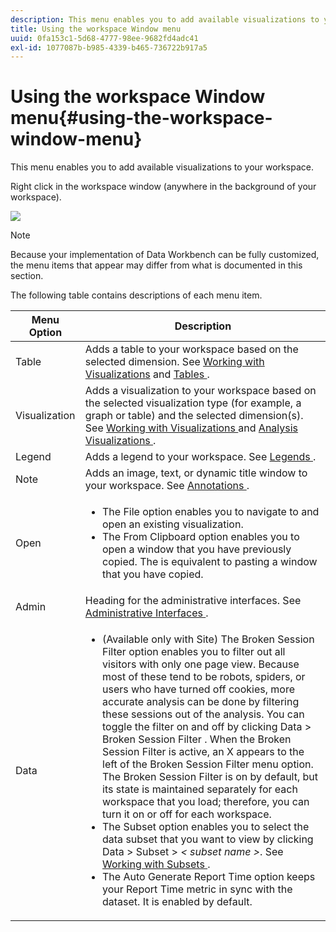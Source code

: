 ```yaml
---
description: This menu enables you to add available visualizations to your workspace.
title: Using the workspace Window menu
uuid: 0fa153c1-5d68-4777-98ee-9682fd4adc41
exl-id: 1077087b-b985-4339-b465-736722b917a5
---
```

# Using the workspace Window menu{#using-the-workspace-window-menu}

This menu enables you to add available visualizations to your workspace.

Right click in the workspace window (anywhere in the background of your workspace).

![](assets/mnu_workspace.png)

>[!NOTE]
>
>Because your implementation of Data Workbench can be fully customized, the menu items that appear may differ from what is documented in this section.

The following table contains descriptions of each menu item.

<table id="table_00C0D3E6098E473E8D3B66F48FB635B3"> 
 <thead> 
  <tr> 
   <th colname="col1" class="entry"> Menu Option </th> 
   <th colname="col2" class="entry"> Description </th> 
  </tr> 
 </thead>
 <tbody> 
  <tr> 
   <td colname="col1"> Table </td> 
   <td colname="col2"> Adds a table to your workspace based on the selected dimension. See <a href="../../../home/c-get-started/c-vis/c-vis.md#concept-f6c7728d5aaa4304bbf2e4dfaed48739"> Working with Visualizations</a> and <a href="../../../home/c-get-started/c-analysis-vis/c-tables/c-tables.md#concept-c632cb8ad9724f90ac5c294d52ae667f"> Tables </a>. </td> 
  </tr> 
  <tr> 
   <td colname="col1"> Visualization </td> 
   <td colname="col2"> Adds a visualization to your workspace based on the selected visualization type (for example, a graph or table) and the selected dimension(s). See <a href="../../../home/c-get-started/c-vis/c-vis.md#concept-f6c7728d5aaa4304bbf2e4dfaed48739"> Working with Visualizations </a> and <a href="../../../home/c-get-started/c-analysis-vis/c-analysis-vis.md#concept-cb5b9716d3404b2b888a55b3efec1fa5"> Analysis Visualizations </a>. </td> 
  </tr> 
  <tr> 
   <td colname="col1"> Legend </td> 
   <td colname="col2"> Adds a legend to your workspace. See <a href="../../../home/c-get-started/c-analysis-vis/c-legends/c-legends.md#concept-ba7a886967314ee5aa358f5949665494"> Legends </a>. </td> 
  </tr> 
  <tr> 
   <td colname="col1"> Note </td> 
   <td colname="col2"> Adds an image, text, or dynamic title window to your workspace. See <a href="../../../home/c-get-started/c-analysis-vis/c-annots/c-annots.md#concept-ab80edcbc4204dd78c73630511f75ab0"> Annotations </a>. </td> 
  </tr> 
  <tr> 
   <td colname="col1"> Open </td> 
   <td colname="col2"> <p> 
     <ul id="ul_173273B72EE24A52927B59E63F0BF19B"> 
      <li id="li_1EF395A0425047A9981891A0D9D29F07">The <span class="wintitle"> File </span> option enables you to navigate to and open an existing visualization. </li> 
      <li id="li_E02E8929B8E247B0A46F6D708C51B1E2">The <span class="wintitle"> From Clipboard </span> option enables you to open a window that you have previously copied. The is equivalent to pasting a window that you have copied. </li> 
     </ul> </p> </td> 
  </tr> 
  <tr> 
   <td colname="col1"> Admin </td> 
   <td colname="col2"> Heading for the administrative interfaces. See <a href="../../../home/c-get-started/c-admin-intrf/c-admin-intrf.md#concept-855c1a91e1a948969fab592adca15f74"> Administrative Interfaces </a>. </td> 
  </tr> 
  <tr> 
   <td colname="col1"> Data </td> 
   <td colname="col2"> <p> 
     <ul id="ul_CFAC2CBB10464079A78A9127C25482FF"> 
      <li id="li_78C64D2602674C2D85509422FF055D5C">(Available only with Site) The <span class="wintitle"> Broken Session Filter </span> option enables you to filter out all visitors with only one page view. Because most of these tend to be robots, spiders, or users who have turned off cookies, more accurate analysis can be done by filtering these sessions out of the analysis. You can toggle the filter on and off by clicking <span class="uicontrol"> Data </span> &gt; <span class="uicontrol"> Broken Session Filter </span>. When the <span class="wintitle"> Broken Session Filter </span> is active, an X appears to the left of the <span class="wintitle"> Broken Session Filter </span> menu option. The <span class="wintitle"> Broken Session Filter </span> is on by default, but its state is maintained separately for each workspace that you load; therefore, you can turn it on or off for each workspace. </li> 
      <li id="li_DB69A4EAD6964CCEAE59E1B2E9CED394">The <span class="wintitle"> Subset </span> option enables you to select the data subset that you want to view by clicking <span class="uicontrol"> Data </span> &gt; <span class="uicontrol"> Subset </span> &gt; <i>&lt; <span class="uicontrol"> subset name </span>&gt;</i>. See <a href="../../../home/c-get-started/c-vis/c-wk-subsets/c-wk-subsets.md#concept-43809322b6374d5cb2536630a13e943b"> Working with Subsets </a>. </li> 
      <li id="li_1B3C3835F1F94028AA45FC29D04F8CF8">The <span class="wintitle"> Auto Generate Report Time </span> option keeps your Report Time metric in sync with the dataset. It is enabled by default. </li> 
     </ul> </p> </td> 
  </tr> 
 </tbody> 
</table>
